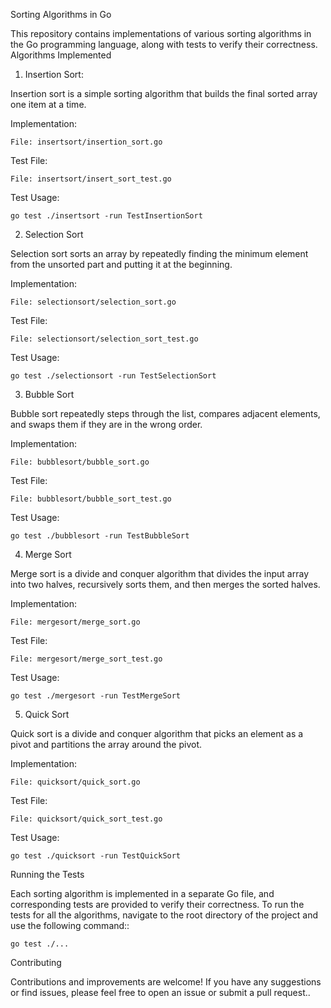 Sorting Algorithms in Go

This repository contains implementations of various sorting algorithms in the Go programming language, along with tests to verify their correctness.
Algorithms Implemented
1. Insertion Sort:

Insertion sort is a simple sorting algorithm that builds the final sorted array one item at a time.

Implementation:

    File: insertsort/insertion_sort.go

Test File: 

    File: insertsort/insert_sort_test.go

Test Usage:


    go test ./insertsort -run TestInsertionSort

2. Selection Sort

Selection sort sorts an array by repeatedly finding the minimum element from the unsorted part and putting it at the beginning.

Implementation:

    File: selectionsort/selection_sort.go

Test File:

    File: selectionsort/selection_sort_test.go

Test Usage:



    go test ./selectionsort -run TestSelectionSort

3. Bubble Sort

Bubble sort repeatedly steps through the list, compares adjacent elements, and swaps them if they are in the wrong order.

Implementation:

    File: bubblesort/bubble_sort.go

Test File:

    File: bubblesort/bubble_sort_test.go

Test Usage:


    go test ./bubblesort -run TestBubbleSort

4. Merge Sort

Merge sort is a divide and conquer algorithm that divides the input array into two halves, recursively sorts them, and then merges the sorted halves.

Implementation:

    File: mergesort/merge_sort.go

Test File:

    File: mergesort/merge_sort_test.go

Test Usage:

    go test ./mergesort -run TestMergeSort

5. Quick Sort

Quick sort is a divide and conquer algorithm that picks an element as a pivot and partitions the array around the pivot.

Implementation:

    File: quicksort/quick_sort.go

Test File:

    File: quicksort/quick_sort_test.go

Test Usage:

    go test ./quicksort -run TestQuickSort

Running the Tests

Each sorting algorithm is implemented in a separate Go file, and corresponding tests are provided to verify their correctness. To run the tests for all the algorithms, navigate to the root directory of the project and use the following command::


    go test ./...

Contributing

Contributions and improvements are welcome! If you have any suggestions or find issues, please feel free to open an issue or submit a pull request..
